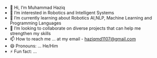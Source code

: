 - 👋 Hi, I’m Muhammad Haziq
- 👀 I’m interested in Robotics and Intelligent Systems
- 🌱 I’m currently learning about Robotics AI,NLP, Machine Learning and Programming Languages
- 💞️ I’m looking to collaborate on diverse projects that can help me strengthen my skills
- 📫 How to reach me ... at my email - haziqmd1107@gmail.com
- 😄 Pronouns: ... He/Him
- ⚡ Fun fact: ...

<!---
HaziqMd/HaziqMd is a ✨ special ✨ repository because its `README.md` (this file) appears on your GitHub profile.
You can click the Preview link to take a look at your changes.
--->

